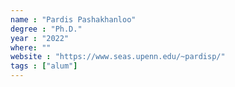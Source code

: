 ```yaml
---
name : "Pardis Pashakhanloo"
degree : "Ph.D."
year : "2022"
where: ""
website : "https://www.seas.upenn.edu/~pardisp/"
tags : ["alum"]
---
```

